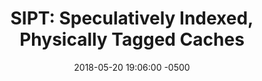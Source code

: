 ---
layout: paper-summary
title:  "SIPT: Speculatively Indexed, Physically Tagged Caches"
date:   2018-05-20 19:06:00 -0500
categories: paper
paper_title: "SIPT: Speculatively Indexed, Physically Tagged Caches"
paper_link: 
paper_keyword: Cache Hierarchy; Speculative Index
paper_year: 2018
rw_set: 
htm_cd: 
htm_cr: 
version_mgmt: 
---